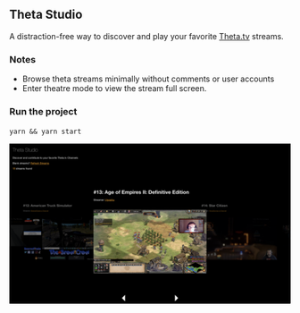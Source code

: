 ## Theta Studio

A distraction-free way to discover and play your favorite <a href="theta.tv" target="_blank">Theta.tv</a> streams.

### Notes
* Browse theta streams minimally without comments or user accounts
* Enter theatre mode to view the stream full screen.

### Run the project

`yarn && yarn start`

<p align='center'>
    <img width="800" src="./img/home.png"/>
</p>
